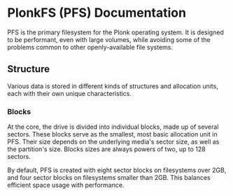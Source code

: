 # PlonkFS (PFS) Documentation
PFS is the primary filesystem for the Plonk operating system. It is designed to be performant, even with large volumes, while avoiding some of the problems common to other openly-available file systems.

## Structure
Various data is stored in different kinds of structures and allocation units, each with their own unique characteristics.

### Blocks
At the core, the drive is divided into individual blocks, made up of several sectors. These blocks serve as the smallest, most basic allocation unit in PFS. Their size depends on the underlying media's sector size, as well as the partition's size. Blocks sizes are always powers of two, up to 128 sectors.

By default, PFS is created with eight sector blocks on filesystems over 2GB, and four sector blocks on filesystems smaller than 2GB. This balances efficient space usage with performance.